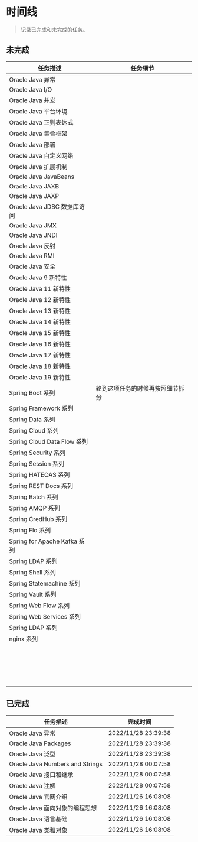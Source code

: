 # 时间线

> 记录已完成和未完成的任务。

## 未完成

| 任务描述                     | 任务细节                         |
| ---------------------------- | -------------------------------- |
| Oracle Java 异常             |                                  |
| Oracle Java I/O              |                                  |
| Oracle Java 并发             |                                  |
| Oracle Java 平台环境         |                                  |
| Oracle Java 正则表达式       |                                  |
| Oracle Java 集合框架         |                                  |
| Oracle Java 部署             |                                  |
| Oracle Java 自定义网络       |                                  |
| Oracle Java 扩展机制         |                                  |
| Oracle Java JavaBeans        |                                  |
| Oracle Java JAXB             |                                  |
| Oracle Java JAXP             |                                  |
| Oracle Java JDBC 数据库访问  |                                  |
| Oracle Java JMX              |                                  |
| Oracle Java JNDI             |                                  |
| Oracle Java 反射             |                                  |
| Oracle Java RMI              |                                  |
| Oracle Java 安全             |                                  |
| Oracle Java 9 新特性         |                                  |
| Oracle Java 11 新特性        |                                  |
| Oracle Java 12 新特性        |                                  |
| Oracle Java 13 新特性        |                                  |
| Oracle Java 14 新特性        |                                  |
| Oracle Java 15 新特性        |                                  |
| Oracle Java 16 新特性        |                                  |
| Oracle Java 17 新特性        |                                  |
| Oracle Java 18 新特性        |                                  |
| Oracle Java 19 新特性        |                                  |
| Spring Boot 系列             | 轮到这项任务的时候再按照细节拆分 |
| Spring Framework 系列        |                                  |
| Spring Data 系列             |                                  |
| Spring Cloud 系列            |                                  |
| Spring Cloud Data Flow 系列  |                                  |
| Spring Security 系列         |                                  |
| Spring Session 系列          |                                  |
| Spring HATEOAS 系列          |                                  |
| Spring REST Docs 系列        |                                  |
| Spring Batch 系列            |                                  |
| Spring AMQP 系列             |                                  |
| Spring CredHub 系列          |                                  |
| Spring Flo 系列              |                                  |
| Spring for Apache Kafka 系列 |                                  |
| Spring LDAP 系列             |                                  |
| Spring Shell 系列            |                                  |
| Spring Statemachine 系列     |                                  |
| Spring Vault 系列            |                                  |
| Spring Web Flow 系列         |                                  |
| Spring Web Services 系列     |                                  |
| Spring LDAP 系列             |                                  |
| nginx 系列                   |                                  |
|                              |                                  |
|                              |                                  |
|                              |                                  |
|                              |                                  |
|                              |                                  |
|                              |                                  |
|                              |                                  |
|                              |                                  |
|                              |                                  |
|                              |                                  |
|                              |                                  |
|                              |                                  |
|                              |                                  |
|                              |                                  |
|                              |                                  |
|                              |                                  |
|                              |                                  |
|                              |                                  |
|                              |                                  |

## 已完成

| 任务描述                        | 完成时间            |
| ------------------------------- | ------------------- |
| Oracle Java 异常                | 2022/11/28 23:39:38 |
| Oracle Java Packages            | 2022/11/28 23:39:38 |
| Oracle Java 泛型                | 2022/11/28 23:39:38 |
| Oracle Java Numbers and Strings | 2022/11/28 00:07:58 |
| Oracle Java 接口和继承          | 2022/11/28 00:07:58 |
| Oracle Java 注解                | 2022/11/28 00:07:58 |
| Oracle Java 官网介绍            | 2022/11/26 16:08:08 |
| Oracle Java 面向对象的编程思想  | 2022/11/26 16:08:08 |
| Oracle Java 语言基础            | 2022/11/26 16:08:08 |
| Oracle Java 类和对象            | 2022/11/26 16:08:08 |
